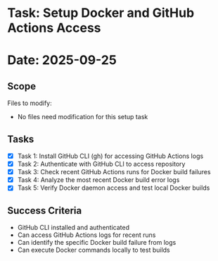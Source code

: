 # Task: Setup Docker and GitHub Actions Access
# Date: 2025-09-25

## Scope
Files to modify:
- No files need modification for this setup task

## Tasks
- [x] Task 1: Install GitHub CLI (gh) for accessing GitHub Actions logs
- [x] Task 2: Authenticate with GitHub CLI to access repository
- [x] Task 3: Check recent GitHub Actions runs for Docker build failures
- [x] Task 4: Analyze the most recent Docker build error logs
- [x] Task 5: Verify Docker daemon access and test local Docker builds

## Success Criteria
- GitHub CLI installed and authenticated
- Can access GitHub Actions logs for recent runs
- Can identify the specific Docker build failure from logs
- Can execute Docker commands locally to test builds